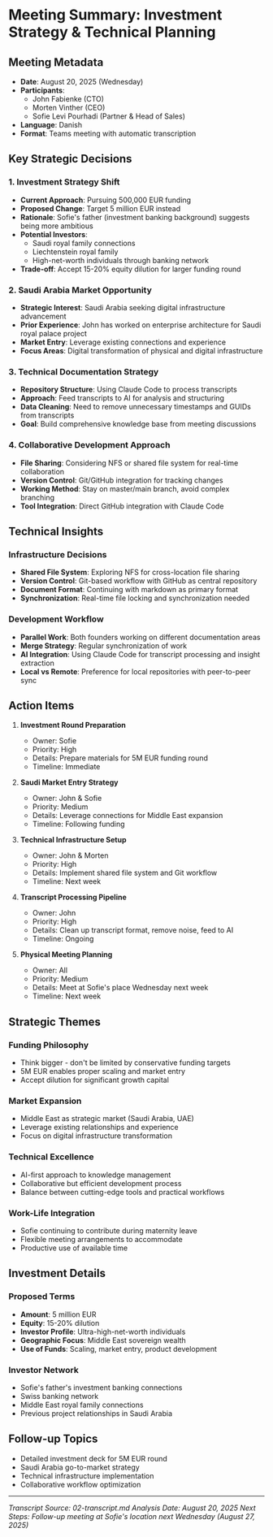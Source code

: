 # Meeting Summary: Investment Strategy & Technical Planning

## Meeting Metadata
- **Date**: August 20, 2025 (Wednesday)
- **Participants**: 
  - John Fabienke (CTO)
  - Morten Vinther (CEO)
  - Sofie Levi Pourhadi (Partner & Head of Sales)
- **Language**: Danish
- **Format**: Teams meeting with automatic transcription

## Key Strategic Decisions

### 1. Investment Strategy Shift
- **Current Approach**: Pursuing 500,000 EUR funding
- **Proposed Change**: Target 5 million EUR instead
- **Rationale**: Sofie's father (investment banking background) suggests being more ambitious
- **Potential Investors**: 
  - Saudi royal family connections
  - Liechtenstein royal family
  - High-net-worth individuals through banking network
- **Trade-off**: Accept 15-20% equity dilution for larger funding round

### 2. Saudi Arabia Market Opportunity
- **Strategic Interest**: Saudi Arabia seeking digital infrastructure advancement
- **Prior Experience**: John has worked on enterprise architecture for Saudi royal palace project
- **Market Entry**: Leverage existing connections and experience
- **Focus Areas**: Digital transformation of physical and digital infrastructure

### 3. Technical Documentation Strategy
- **Repository Structure**: Using Claude Code to process transcripts
- **Approach**: Feed transcripts to AI for analysis and structuring
- **Data Cleaning**: Need to remove unnecessary timestamps and GUIDs from transcripts
- **Goal**: Build comprehensive knowledge base from meeting discussions

### 4. Collaborative Development Approach
- **File Sharing**: Considering NFS or shared file system for real-time collaboration
- **Version Control**: Git/GitHub integration for tracking changes
- **Working Method**: Stay on master/main branch, avoid complex branching
- **Tool Integration**: Direct GitHub integration with Claude Code

## Technical Insights

### Infrastructure Decisions
- **Shared File System**: Exploring NFS for cross-location file sharing
- **Version Control**: Git-based workflow with GitHub as central repository
- **Document Format**: Continuing with markdown as primary format
- **Synchronization**: Real-time file locking and synchronization needed

### Development Workflow
- **Parallel Work**: Both founders working on different documentation areas
- **Merge Strategy**: Regular synchronization of work
- **AI Integration**: Using Claude Code for transcript processing and insight extraction
- **Local vs Remote**: Preference for local repositories with peer-to-peer sync

## Action Items

1. **Investment Round Preparation**
   - Owner: Sofie
   - Priority: High
   - Details: Prepare materials for 5M EUR funding round
   - Timeline: Immediate

2. **Saudi Market Entry Strategy**
   - Owner: John & Sofie
   - Priority: Medium
   - Details: Leverage connections for Middle East expansion
   - Timeline: Following funding

3. **Technical Infrastructure Setup**
   - Owner: John & Morten
   - Priority: High
   - Details: Implement shared file system and Git workflow
   - Timeline: Next week

4. **Transcript Processing Pipeline**
   - Owner: John
   - Priority: High
   - Details: Clean up transcript format, remove noise, feed to AI
   - Timeline: Ongoing

5. **Physical Meeting Planning**
   - Owner: All
   - Priority: Medium
   - Details: Meet at Sofie's place Wednesday next week
   - Timeline: Next week

## Strategic Themes

### Funding Philosophy
- Think bigger - don't be limited by conservative funding targets
- 5M EUR enables proper scaling and market entry
- Accept dilution for significant growth capital

### Market Expansion
- Middle East as strategic market (Saudi Arabia, UAE)
- Leverage existing relationships and experience
- Focus on digital infrastructure transformation

### Technical Excellence
- AI-first approach to knowledge management
- Collaborative but efficient development process
- Balance between cutting-edge tools and practical workflows

### Work-Life Integration
- Sofie continuing to contribute during maternity leave
- Flexible meeting arrangements to accommodate
- Productive use of available time

## Investment Details

### Proposed Terms
- **Amount**: 5 million EUR
- **Equity**: 15-20% dilution
- **Investor Profile**: Ultra-high-net-worth individuals
- **Geographic Focus**: Middle East sovereign wealth
- **Use of Funds**: Scaling, market entry, product development

### Investor Network
- Sofie's father's investment banking connections
- Swiss banking network
- Middle East royal family connections
- Previous project relationships in Saudi Arabia

## Follow-up Topics
- Detailed investment deck for 5M EUR round
- Saudi Arabia go-to-market strategy
- Technical infrastructure implementation
- Collaborative workflow optimization

---

*Transcript Source: 02-transcript.md*
*Analysis Date: August 20, 2025*
*Next Steps: Follow-up meeting at Sofie's location next Wednesday (August 27, 2025)*